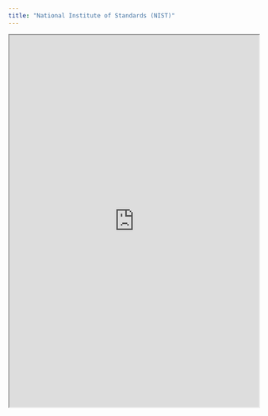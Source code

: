 ```yaml
---
title: "National Institute of Standards (NIST)"
---
```



<iframe height="750" width="100%" src="https://ewelton.github.io/ktest/wiki.html#National%20Institute%20of%20Standards%20(NIST)"></iframe>
